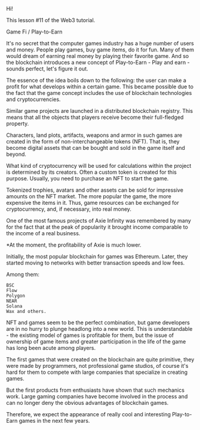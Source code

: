 Hi!

This lesson #11 of the Web3 tutorial.

Game Fi / Play-to-Earn

It's no secret that the computer games industry has a huge number of users and money. People play games, buy game items, do it for fun. Many of them would dream of earning real money by playing their favorite game. And so the blockchain introduces a new concept of Play-to-Earn - Play and earn - sounds perfect, let's figure it out.

The essence of the idea boils down to the following: the user can make a profit for what develops within a certain game. This became possible due to the fact that the game concept includes the use of blockchain technologies and cryptocurrencies.

Similar game projects are launched in a distributed blockchain registry. This means that all the objects that players receive become their full-fledged property. 

Characters, land plots, artifacts, weapons and armor in such games are created in the form of non-interchangeable tokens (NFT). That is, they become digital assets that can be bought and sold in the game itself and beyond.

What kind of cryptocurrency will be used for calculations within the project is determined by its creators. Often a custom token is created for this purpose. Usually, you need to purchase an NFT to start the game.

Tokenized trophies, avatars and other assets can be sold for impressive amounts on the NFT market. The more popular the game, the more expensive the items in it. Thus, game resources can be exchanged for cryptocurrency, and, if necessary, into real money. 

One of the most famous projects of Axie Infinity was remembered by many for the fact that at the peak of popularity it brought income comparable to the income of a real business. 

*At the moment, the profitability of Axie is much lower.

Initially, the most popular blockchain for games was Ethereum. Later, they started moving to networks with better transaction speeds and low fees. 

Among them:

    BSC
    Flow
    Polygon
    NEAR
    Solana
    Wax and others.

NFT and games seem to be the perfect combination, but game developers are in no hurry to plunge headlong into a new world. This is understandable - the existing model of games is profitable for them, but the issue of ownership of game items and greater participation in the life of the game has long been acute among players.

The first games that were created on the blockchain are quite primitive, they were made by programmers, not professional game studios, of course it's hard for them to compete with large companies that specialize in creating games.

But the first products from enthusiasts have shown that such mechanics work. Large gaming companies have become involved in the process and can no longer deny the obvious advantages of blockchain games.

Therefore, we expect the appearance of really cool and interesting Play-to-Earn games in the next few years.